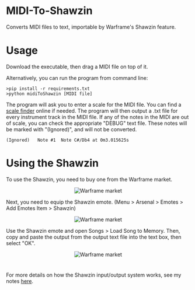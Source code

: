 # MIDI-To-Shawzin
Converts MIDI files to text, importable by Warframe's Shawzin feature.

# Usage

Download the executable, then drag a MIDI file on top of it.

Alternatively, you can run the program from command line:
```
>pip install -r requirements.txt
>python midiToShawzin [MIDI file]
```

The program will ask you to enter a scale for the MIDI file. You can find a <a href="https://www.scales-chords.com/scalefinder.php">scale finder</a> online if needed. The program will then output a .txt file for every instrument track in the MIDI file. If any of the notes in the MIDI are out of scale, you can check the appropriate "DEBUG" text file. These notes will be marked with "(Ignored)", and will not be converted.
```
(Ignored)	Note #1	 Note C#/Db4 at 0m3.015625s
```

# Using the Shawzin
To use the Shawzin, you need to buy one from the Warframe market.

<p align="center">
    <img src="https://imgur.com/a/J0gbnOg" alt="Warframe market">
</p>

Next, you need to equip the Shawzin emote. (Menu > Arsenal > Emotes > Add Emotes Item > Shawzin)

<p align="center">
    <img src="https://imgur.com/a/OlIVIH0" alt="Warframe market">
</p>

Use the Shawzin emote and open Songs > Load Song to Memory. Then, copy and paste the output from the output text file into the text box, then select "OK".

<p align="center">
    <img src="https://imgur.com/a/0x3X7oi" alt="Warframe market">
</p>

# 

For more details on how the Shawzin input/output system works, see my notes <a href="https://www.reddit.com/r/Warframe/comments/cxbxoc/shawzin_song_recording_syntax/">here</a>.
